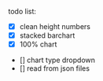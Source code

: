 todo list:

- [x] clean height numbers
- [x] stacked barchart
- [x] 100% chart
- [] chart type dropdown
- [] read from json files

